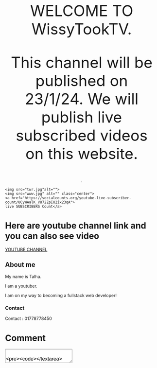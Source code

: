 <html>                         
<head>
<style>
p.ex1 {
  font-size: 70px;
}
p.ex2 {
  font-size: 50px;
}
</style>
</head>
<body>
<center><p class="ex2">WELCOME TO WissyTookTV.</p></center>
<html>
    <head>
    <style>
    p.ex1 {
      font-size: 70px;
    }
    p.ex2 {
      font-size: 50px;
    }
    </style>
    </head>
    <body>
    <center><p class="ex2">
        <head>
        <style>
        p.ex1 {
          font-size: 70px;
        }
        p.ex2 {
          font-size: 50px;
        }
        </style>
        </head>
        <body>
       <p class="ex2"><html>
        <head>
        <style>
        p.ex1 {
          font-size: 70px;
        }
        p.ex2 {
          font-size: 50px;
        }
        </style>
        </head>
        <body>
        <center><p class="ex2">This channel will be published on 23/1/24. We will publish live subscribed videos on this website.</p></center>.</p></center></p>

    <img src="twr.jpg"alt="">
    <img src="www.jpg" alt="" class="center">
    <a href="https://socialcounts.org/youtube-live-subscriber-count/UCyWAalK_V872ZpIU2ix23qA">
    live SUBSCRIBERS Count</a>
  
<H1>Here are youtube channel link and you can also see video </H1>
    <a href="https://www.youtube.com/channel/UCyWAalK_V872ZpIU2ix23qA">YOUTUBE CHANNEL</a>
    <!DOCTYPE html>
<html lang="en">
<head>
    <meta charset="UTF-8">
    <meta http-equiv="X-UA-Compatible" content="IE=edge">
    <meta name="viewport" content="width=device-width, initial-scale=1.0">
    <title>Document</title>
</head>
<body>
    <!-- Add the navbar here -->
    <h2>About me</h2>
    <p>My name is Talha.</p>
    <p>I am a youtuber. </p>
    <p>I am on my way to becoming a fullstack web developer!</p>
    <h3>Contact</h3>
    Contact : 01778778450
    
</body>
</html>



<h1>Comment</h1>
<form action="/html/tags/html_form_tag_action.cfm" method="post">
    <div>
    <textarea name="comments" id="comments" style="font-family:sans-serif;font-size:1.2em;">
   
    </textarea>
    </div>
    <input type="submit" value="Submit">
    </form>
    <marquee>
        Subscribe WissytookTV channel and thank you so much see the website
    </marquee>
    <!DOCTYPE html>   
    <html>   
    <head>  
    <meta name="viewport" content="width=device-width, initial-scale=1">  
    <title> Login Page </title>  
    <style>   
    Body {  
      font-family: Calibri, Helvetica, sans-serif;  
      background-color: pink;  
    }  
    button {   
           background-color: #4CAF50;   
           width: 100%;  
            color: orange;   
            padding: 15px;   
            margin: 10px 0px;   
            border: none;   
            cursor: pointer;   
             }   
     form {   
            border: 3px solid #0f0101;   
        }   
     input[type=text], input[type=password] {   
            width: 100%;   
            margin: 8px 0;  
            padding: 12px 20px;   
            display: inline-block;   
            border: 2px solid rgb(17, 224, 17);   
            box-sizing: border-box;   
        }  
     button:hover {   
            opacity: 43;   
        }   
      .cancelbtn {   
            width: auto;   
            padding: 50px 100px;  
            margin: 10px 5px;  
        }   
            
         
     .container {   
            padding: 25px;   
            background-color: lightblue;  
        }   
    </style>   
    </head>    
    <body>    
        <center> <h1> No Login required</h1> </center> 
        <center>Hey sponsership i have a good news</center>
        <source media="(min-width: )" srcset="">
    <center>You can sponsor this website if you want</center>
     
    <iframe height="90px" width="310px" frameborder="0" src="https://socialcounts.org/youtube-live-subscriber-count/UCyWAalK_V872ZpIU2ix23qA/embed" allowFullScreen></iframe>
    <a href="file:///C:/Users/TALHA/Desktop/index.html"></a>


